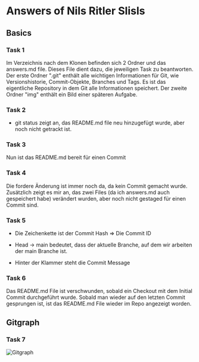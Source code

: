 # Answers of  Nils Ritler Slisls

## Basics

### Task 1

Im Verzeichnis nach dem Klonen befinden sich 2 Ordner und das answers.md file. Dieses File dient dazu, die jeweiligen Task zu beantworten. Der erste Ordner ".git" enthält alle wichtigen Informationen für Git, wie Versionshistorie, Commit-Objekte, Branches und Tags. Es ist das eigentliche Repository in dem Git alle Informationen speichert. Der zweite Ordner "img" enthält ein Bild einer späteren Aufgabe.

### Task 2

- git status zeigt an, das README.md file neu hinzugefügt wurde, aber noch nicht getrackt ist.

### Task 3

Nun ist das README.md bereit für einen Commit

### Task 4

Die fordere Änderung ist immer noch da, da kein Commit gemacht wurde. Zusätzlich zeigt es mir an, das zwei Files (da ich answers.md auch gespeichert habe) verändert wurden, aber noch nicht gestaged für einen Commit sind.

### Task 5

- Die Zeichenkette ist der Commit Hash => Die Commit ID

- Head -> main bedeutet, dass der aktuelle Branche, auf dem wir arbeiten der main Branche ist.

- Hinter der Klammer steht die Commit Message

### Task 6

Das README.md File ist verschwunden, sobald ein Checkout mit dem Initial Commit durchgeführt wurde. Sobald man wieder auf den letzten Commit gesprungen ist, ist das README.md File wieder im Repo angezeigt worden.

## Gitgraph

### Task 7

![Gitgraph](img/gitgraph.svg)